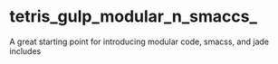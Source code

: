 # tetris_gulp_modular_n_smaccs_
A great starting point for introducing modular code, smacss, and jade includes 
